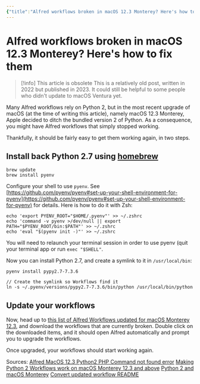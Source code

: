 ```yaml
---
{"title":"Alfred workflows broken in macOS 12.3 Monterey? Here's how to fix them","dg-permalink":"fix-alfred-workflows-macos-12-3-monterey","created":"2023-06-06T04:54:17.000Z","updated":"2025-01-22T15:21:20.229+01:00","dg-publish":true,"dg-list-home":true,"project":["[[noobthink.com]]"],"permalink":"/fix-alfred-workflows-macos-12-3-monterey/","dgPassFrontmatter":true}
---
```


# Alfred workflows broken in macOS 12.3 Monterey? Here's how to fix them
> [!info] This article is obsolete
> This is a relatively old post, written in 2022 but published in 2023. It could still be helpful to some people who didn't update to macOS Ventura yet.

Many Alfred workflows rely on Python 2, but in the most recent upgrade of macOS (at the time of writing this article), namely macOS 12.3 Monterey, Apple decided to ditch the bundled version 2 of Python. As a consequence, you might have Alfred workflows that simply stopped working.

Thankfully, it should be fairly easy to get them working again, in two steps.

## Install back Python 2.7 using [homebrew](https://brew.sh/)

```shell
brew update
brew install pyenv
```

Configure your shell to use `pyenv`. See [https://github.com/pyenv/pyenv#set-up-your-shell-environment-for-pyenv](https://github.com/pyenv/pyenv#set-up-your-shell-environment-for-pyenv) for details. Here is how to do it with Zsh:

```shell
echo 'export PYENV_ROOT="$HOME/.pyenv"' >> ~/.zshrc
echo 'command -v pyenv >/dev/null || export PATH="$PYENV_ROOT/bin:$PATH"' >> ~/.zshrc
echo 'eval "$(pyenv init -)"' >> ~/.zshrc
```

You will need to relaunch your terminal session in order to use pyenv (quit your terminal app or run `exec "$SHELL"`.

Now you can install Python 2.7, and create a symlink to it in `/usr/local/bin`:

```shell
pyenv install pypy2.7-7.3.6

// Create the symlink so Workflows find it
ln -s ~/.pyenv/versions/pypy2.7-7.3.6/bin/python /usr/local/bin/python
```

## Update your workflows

Now, head up to [this list of Alfred Workflows updated for macOS Monterey 12.3](https://github.com/alfredapp/updated-third-party-python2-workflows), and download the workflows that are currently broken. Double click on the downloaded items, and it should open Alfred automatically and prompt you to upgrade the workflows.

Once upgraded, your workflows should start working again.

Sources:
[Alfred MacOS 12.3 Python2 PHP Command not found error](https://www.alfredforum.com/topic/18128-alfred-macos-123-python2-php-command-not-found-error/)
[Making Python 2 Workflows work on macOS Monterey 12.3 and above](https://www.alfredforum.com/topic/17941-making-python-2-workflows-work-on-macos-monterey-123-and-above/)
[Python 2 and macOS Monterey](https://www.alfredapp.com/help/kb/python-2-monterey/)
[Convert updated workflow README](https://github.com/willemml/alfred-convert#macos-123-and-later)
